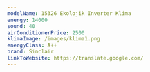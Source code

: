 ```yaml
---
modelName: 15326 Ekolojik Inverter Klima
energy: 14000
sound: 40
airConditionerPrice: 2500
klimaImage: /images/klima1.png
energyClass: A++
brand: Sinclair
linkToWebsite: https://translate.google.com/
---
```

